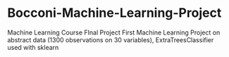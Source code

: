 # Bocconi-Machine-Learning-Project
Machine Learning Course FInal Project
First Machine Learning Project on abstract data (1300 observations on 30 variables), ExtraTreesClassifier used with sklearn 
